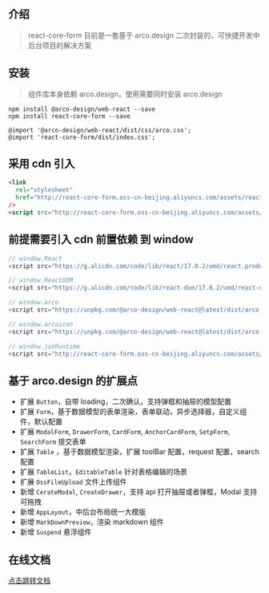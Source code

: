## 介绍

> react-core-form 目前是一套基于 arco.design 二次封装的，可快捷开发中后台项目的解决方案

## 安装

> 组件库本身依赖 arco.design，使用需要同时安装 arco.design

```shell
npm install @arco-design/web-react --save
npm install react-core-form --save
```

```less
@import '@arco-design/web-react/dist/css/arco.css';
@import 'react-core-form/dist/index.css';
```

## 采用 cdn 引入

```html
<link
  rel="stylesheet"
  href="http://react-core-form.oss-cn-beijing.aliyuncs.com/assets/react-core-form.min.css"
/>
<script src="http://react-core-form.oss-cn-beijing.aliyuncs.com/assets/react-core-form.min.js"></script>
```

## 前提需要引入 cdn 前置依赖 到 window

```js
// window.React
<script src="https://g.alicdn.com/code/lib/react/17.0.2/umd/react.production.min.js"></script>

// window.ReactDOM
<script src="https://g.alicdn.com/code/lib/react-dom/17.0.2/umd/react-dom.production.min.js"></script>

// window.arco
<script src="https://unpkg.com/@arco-design/web-react@latest/dist/arco.min.js"></script>

// window.arcoicon
<script src="https://unpkg.com/@arco-design/web-react@latest/dist/arco-icon.min.js"></script>

// window.jsxRuntime
<script src="http://react-core-form.oss-cn-beijing.aliyuncs.com/assets/jsx-runtime.polyfill.js"></script>
```

## 基于 arco.design 的扩展点

- 扩展 `Button`，自带 loading，二次确认，支持弹框和抽屉的模型配置
- 扩展 `Form`，基于数据模型的表单渲染，表单联动，异步选择器，自定义组件，默认配置
- 扩展 `ModalForm`, `DrawerForm`, `CardForm`, `AnchorCardForm`, `SetpForm`, `SearchForm` 提交表单
- 扩展 `Table` ，基于数据模型渲染，扩展 toolBar 配置，request 配置，search 配置
- 扩展 `TableList`，`EditableTable` 针对表格编辑的场景
- 扩展 `OssFileUpload` 文件上传组件
- 新增 `CerateModal`, `CreateDrawer`，支持 api 打开抽屉或者弹框，Modal 支持可拖拽
- 新增 `AppLayout`，中后台布局统一大模版
- 新增 `MarkDownPreview`，渲染 markdown 组件
- 新增 `Suspend` 悬浮组件

## 在线文档

[点击跳转文档](http://dev-ops.yunliang.cloud/website/react-core-form)
